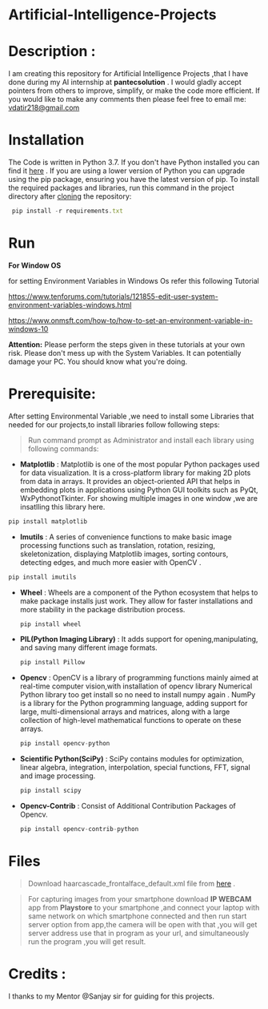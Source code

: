 # Artificial-Intelligence-Projects
# Description :
I am creating this repository for Artificial Intelligence Projects ,that I have done during my AI internship at  **pantecsolution** . I would gladly accept pointers from others to improve, simplify, or make the code more efficient. If you would like to make any comments then please feel free to email me: vdatir218@gmail.com 

# Installation
The Code is written in Python 3.7. If you don't have Python installed you can find it [here](https://www.python.org/downloads/) . If you are using a lower version of Python you can upgrade using the pip package, ensuring you have the latest version of pip. To install the required packages and libraries, run this command in the project directory after [cloning](https://www.howtogeek.com/451360/how-to-clone-a-github-repository/) the repository:
   
```javascript
 pip install -r requirements.txt
```
# Run


**For Window OS**


for setting Environment Variables in Windows Os refer this following Tutorial

https://www.tenforums.com/tutorials/121855-edit-user-system-environment-variables-windows.html


https://www.onmsft.com/how-to/how-to-set-an-environment-variable-in-windows-10

**Attention:** Please perform the steps given in these tutorials at your own risk. Please don't mess up with the System Variables. It can potentially damage your PC. You should know what you're doing.

# Prerequisite:
 After setting Environmental Variable ,we need to install some Libraries that needed for our projects,to install libraries follow following steps:
 > Run command prompt as Administrator and install each library using following commands:
 * **Matplotlib** : Matplotlib is one of the most popular Python packages used for data visualization. It is a cross-platform library for making 2D plots from data in arrays. It        provides an object-oriented API that helps in embedding plots in applications using Python GUI toolkits such as PyQt, WxPythonotTkinter. For showing multiple images in one      window ,we are insatlling this library here.


  ```javascript
  pip install matplotlib
  ```
 
 * **Imutils** : A series of convenience functions to make basic image processing functions such as translation, rotation, resizing, skeletonization, displaying Matplotlib images,      sorting contours, detecting edges, and much more easier with OpenCV  .


  ```javascript
  pip install imutils
  ```

* **Wheel** : Wheels are a component of the Python ecosystem that helps to make package installs just work. They allow for faster installations and more stability in the package       distribution process.

 
   ```javascript
   pip install wheel
   ```

* **PIL(Python Imaging Library)** : It adds support for opening,manipulating, and saving many different image formats.
   ```javascript
   pip install Pillow
   ```

* **Opencv** : OpenCV is a library of programming functions mainly aimed at real-time computer vision,with installation of opencv library Numerical Python library too get install so   no need to install numpy again . NumPy is a library for the Python programming language, adding support for large, multi-dimensional arrays and matrices, along with a large     collection of high-level mathematical functions to operate on these arrays.
   ```javascript
   pip install opencv-python
   ```

* **Scientific Python(SciPy)** : SciPy contains modules for optimization, linear algebra, integration, interpolation, special functions, FFT, signal and image processing.
   ```javascript
   pip install scipy
   ```
* **Opencv-Contrib** : Consist of Additional  Contribution Packages of Opencv.
   ```javascript
   pip install opencv-contrib-python
   ```

# Files
 > Download haarcascade_frontalface_default.xml file from [here](https://osdn.net/projects/sfnet_magicvisionport/downloads/mvp/cascades/haarcascade_frontalface_default.xml/) .



 > For capturing images from your smartphone download **IP WEBCAM** app from **Playstore** to your smartphone ,and connect your laptop with same network on which smartphone        connected and then run start server option from app,the camera will be open with that ,you will get server address use that in program as your url, and simultaneously run the     program ,you will get result.





# Credits :


I thanks to my Mentor @Sanjay sir for guiding for this projects.











